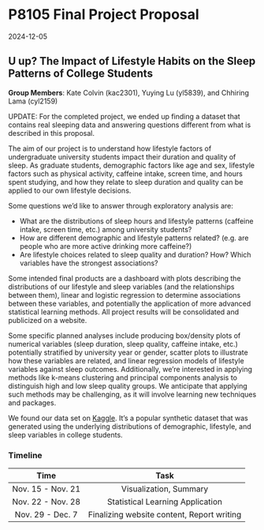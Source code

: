 P8105 Final Project Proposal
================
2024-12-05

## U up? The Impact of Lifestyle Habits on the Sleep Patterns of College Students

**Group Members**: Kate Colvin (kac2301), Yuying Lu (yl5839), and
Chhiring Lama (cyl2159)

UPDATE: For the completed project, we ended up finding a dataset that
contains real sleeping data and answering questions different from what
is described in this proposal.

The aim of our project is to understand how lifestyle factors of
undergraduate university students impact their duration and quality of
sleep. As graduate students, demographic factors like age and sex,
lifestyle factors such as physical activity, caffeine intake, screen
time, and hours spent studying, and how they relate to sleep duration
and quality can be applied to our own lifestyle decisions.

Some questions we’d like to answer through exploratory analysis are:

- What are the distributions of sleep hours and lifestyle patterns
  (caffeine intake, screen time, etc.) among university students?
- How are different demographic and lifestyle patterns related?
  (e.g. are people who are more active drinking more caffeine?)
- Are lifestyle choices related to sleep quality and duration? How?
  Which variables have the strongest associations?

Some intended final products are a dashboard with plots describing the
distributions of our lifestyle and sleep variables (and the
relationships between them), linear and logistic regression to determine
associations between these variables, and potentially the application of
more advanced statistical learning methods. All project results will be
consolidated and publicized on a website.

Some specific planned analyses include producing box/density plots of
numerical variables (sleep duration, sleep quality, caffeine intake,
etc.) potentially stratified by university year or gender, scatter plots
to illustrate how these variables are related, and linear regression
models of lifestyle variables against sleep outcomes. Additionally,
we’re interested in applying methods like k-means clustering and
principal components analysis to distinguish high and low sleep quality
groups. We anticipate that applying such methods may be challenging, as
it will involve learning new techniques and packages.

We found our data set on
[Kaggle](https://www.kaggle.com/datasets/arsalanjamal002/student-sleep-patterns).
It’s a popular synthetic dataset that was generated using the underlying
distributions of demographic, lifestyle, and sleep variables in college
students.

### Timeline

|       Time        |                    Task                    |
|:-----------------:|:------------------------------------------:|
| Nov. 15 - Nov. 21 |           Visualization, Summary           |
| Nov. 22 - Nov. 28 |      Statistical Learning Application      |
| Nov. 29 - Dec. 7  | Finalizing website content, Report writing |
